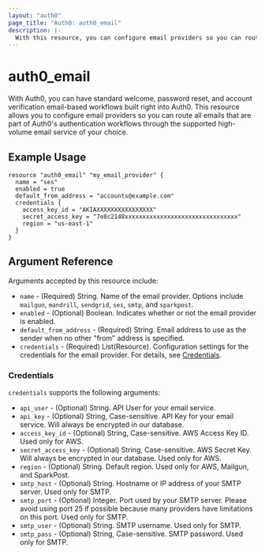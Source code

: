 ```yaml
---
layout: "auth0"
page_title: "Auth0: auth0_email"
description: |-
  With this resource, you can configure email providers so you can route all emails that are part of Auth0's authentication workflows through the supported high-volume email service of your choice.
---
```


# auth0_email

With Auth0, you can have standard welcome, password reset, and account verification email-based workflows built right into Auth0. This resource allows you to configure email providers so you can route all emails that are part of Auth0's authentication workflows through the supported high-volume email service of your choice.

## Example Usage

```hcl
resource "auth0_email" "my_email_provider" {
  name = "ses"
  enabled = true
  default_from_address = "accounts@example.com"
  credentials {
    access_key_id = "AKIAXXXXXXXXXXXXXXXX"
    secret_access_key = "7e8c2148xxxxxxxxxxxxxxxxxxxxxxxxxxxxxxxx"
    region = "us-east-1"
  }
}
```

## Argument Reference

Arguments accepted by this resource include:

* `name` - (Required) String. Name of the email provider. Options include `mailgun`, `mandrill`, `sendgrid`, `ses`, `smtp`, and `sparkpost`.
* `enabled` - (Optional) Boolean. Indicates whether or not the email provider is enabled.
* `default_from_address` - (Required) String. Email address to use as the sender when no other "from" address is specified.
* `credentials` - (Required) List(Resource). Configuration settings for the credentials for the email provider. For details, see [Credentials](#credentials).

### Credentials

`credentials` supports the following arguments:

* `api_user` - (Optional) String. API User for your email service.
* `api_key` - (Optional) String, Case-sensitive. API Key for your email service. Will always be encrypted in our database.
* `access_key_id` - (Optional) String, Case-sensitive. AWS Access Key ID. Used only for AWS.
* `secret_access_key` - (Optional) String, Case-sensitive. AWS Secret Key. Will always be encrypted in our database. Used only for AWS.
* `region` - (Optional) String. Default region. Used only for AWS, Mailgun, and SparkPost.
* `smtp_host` - (Optional) String. Hostname or IP address of your SMTP server. Used only for SMTP.
* `smtp_port` - (Optional) Integer. Port used by your SMTP server. Please avoid using port 25 if possible because many providers have limitations on this port. Used only for SMTP.
* `smtp_user` - (Optional) String. SMTP username. Used only for SMTP.
* `smtp_pass` - (Optional) String, Case-sensitive. SMTP password. Used only for SMTP.
